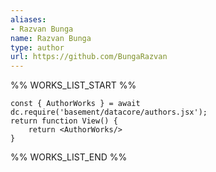 ```yaml
---
aliases:
- Razvan Bunga
name: Razvan Bunga
type: author
url: https://github.com/BungaRazvan
---
```



%% WORKS_LIST_START %%

```datacorejsx
const { AuthorWorks } = await dc.require('basement/datacore/authors.jsx');
return function View() {
    return <AuthorWorks/>
}
```
%% WORKS_LIST_END %%